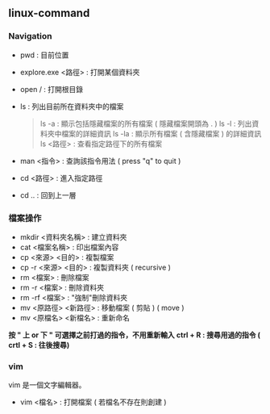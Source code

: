 ## linux-command

### Navigation
- pwd : 目前位置
- explore.exe <路徑> : 打開某個資料夾
- open / : 打開根目錄
- ls : 列出目前所在資料夾中的檔案
  > ls -a : 顯示包括隱藏檔案的所有檔案 ( 隱藏檔案開頭為 . )
  > ls -l : 列出資料夾中檔案的詳細資訊
  > ls -la : 顯示所有檔案 ( 含隱藏檔案 ) 的詳細資訊
  > ls <路徑> : 查看指定路徑下的所有檔案

- man <指令> : 查詢該指令用法 ( press "q" to quit )

- cd <路徑> : 進入指定路徑
- cd .. : 回到上一層


### 檔案操作
- mkdir <資料夾名稱> : 建立資料夾
- cat <檔案名稱> : 印出檔案內容
- cp <來源> <目的> : 複製檔案
- cp -r <來源> <目的> : 複製資料夾  ( recursive )
- rm <檔案> : 刪除檔案
- rm -r <檔案> : 刪除資料夾
- rm -rf <檔案> : "強制"刪除資料夾
- mv <原路徑> <新路徑> : 移動檔案 ( 剪貼 )   ( move )
- mv <原檔名> <新檔名> : 重新命名

**按 " 上 or 下 " 可選擇之前打過的指令，不用重新輸入**
**ctrl + R : 搜尋用過的指令 ( crtl + S : 往後搜尋)**


### vim
vim 是一個文字編輯器。
- vim <檔名> : 打開檔案 ( 若檔名不存在則創建 )




